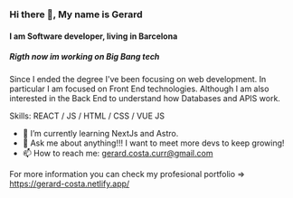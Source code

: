 ### Hi there 👋, My name is Gerard
#### I am Software developer, living in Barcelona
##### Rigth now im working on Big Bang tech
Since I ended the degree I've been focusing on web development. In particular I am focused on Front End technologies. Although I am also interested in the Back End to understand how Databases and APIS work.


Skills: REACT / JS / HTML / CSS / VUE JS

- 🌱 I’m currently learning NextJs and Astro. 
- 💬 Ask me about anything!!! I want to meet more devs to keep growing! 
- 📫 How to reach me: gerard.costa.curr@gmail.com 

For more information you can check my profesional portfolio => https://gerard-costa.netlify.app/
